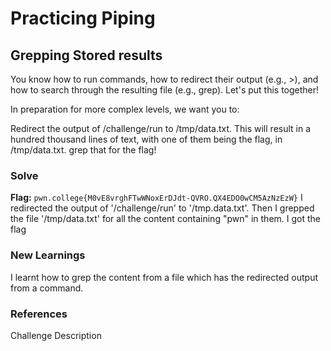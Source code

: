 # Practicing Piping

## Grepping Stored results
You know how to run commands, how to redirect their output (e.g., >), and how to search through the resulting file (e.g., grep). Let's put this together!

In preparation for more complex levels, we want you to:

Redirect the output of /challenge/run to /tmp/data.txt.
This will result in a hundred thousand lines of text, with one of them being the flag, in /tmp/data.txt.
grep that for the flag!

### Solve
**Flag:** `pwn.college{M0vE8vrghFTwWNoxErDJdt-QVRO.QX4EDO0wCM5AzNzEzW}`
I redirected the output of '/challenge/run' to '/tmp.data.txt'.
Then I grepped the file '/tmp/data.txt' for all the content containing "pwn" in them.
I got the flag

### New Learnings
I learnt how to grep the content from a file which has the redirected output from a command.

### References 
Challenge Description
